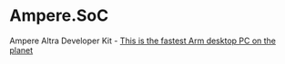 # Ampere.SoC
Ampere Altra Developer Kit - [This is the fastest Arm desktop PC on the planet](https://youtu.be/wl5H5rT87JE)
